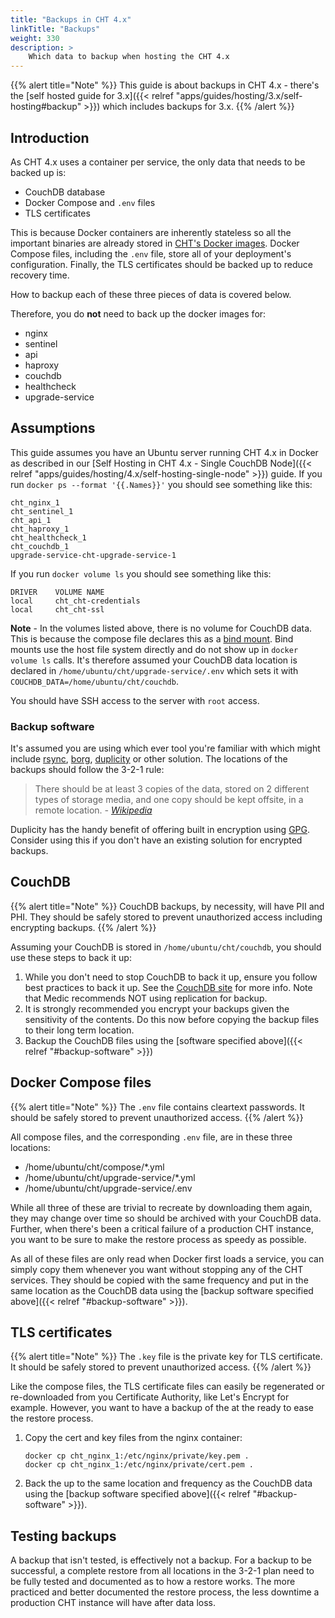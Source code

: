 ```yaml
---
title: "Backups in CHT 4.x"
linkTitle: "Backups"
weight: 330
description: >
    Which data to backup when hosting the CHT 4.x
---
```

{{% alert title="Note" %}}
This guide is about backups in CHT 4.x - there's the [self hosted guide for 3.x]({{< relref "apps/guides/hosting/3.x/self-hosting#backup" >}}) which includes backups for 3.x.
{{% /alert %}}

## Introduction 

As CHT 4.x uses a container per service, the only data that needs to be backed up is:

* CouchDB database
* Docker Compose and `.env` files 
* TLS certificates

This is because Docker containers are inherently stateless so all the important binaries are already stored in [CHT's Docker images](https://gallery.ecr.aws/s5s3h4s7/).  Docker Compose files, including the `.env` file, store all of your deployment's configuration.  Finally, the TLS certificates should be backed up to reduce recovery time.

How to backup each of these three pieces of data is covered below.

Therefore, you do **not** need to back up the docker images for:

* nginx
* sentinel
* api
* haproxy
* couchdb
* healthcheck
* upgrade-service

## Assumptions

This guide assumes you have an Ubuntu server running CHT 4.x in Docker as described in our [Self Hosting in CHT 4.x - Single CouchDB Node]({{< relref "apps/guides/hosting/4.x/self-hosting-single-node" >}}) guide. If you run `docker ps --format '{{.Names}}'` you should see something like this:

```
cht_nginx_1
cht_sentinel_1
cht_api_1
cht_haproxy_1
cht_healthcheck_1
cht_couchdb_1
upgrade-service-cht-upgrade-service-1
```

If you run `docker volume ls` you should see something like this:

```
DRIVER    VOLUME NAME
local     cht_cht-credentials
local     cht_cht-ssl
```

**Note** - In the volumes listed above, there is no volume for CouchDB data.  This is because the compose file declares this as a [bind mount](https://docs.docker.com/storage/bind-mounts/). Bind mounts use the host file system directly and do not show up in `docker volume ls` calls.  It's therefore assumed your CouchDB data location is declared in `/home/ubuntu/cht/upgrade-service/.env` which sets it with `COUCHDB_DATA=/home/ubuntu/cht/couchdb`.

You should have SSH access to the server with `root` access.

### Backup software

It's assumed you are using which ever tool you're familiar with which might include [rsync](https://rsync.samba.org/examples.html), [borg](https://borgbackup.readthedocs.io/en/stable/), [duplicity](https://duplicity.gitlab.io/) or other solution.  The locations of the backups should follow the 3-2-1 rule:

> There should be at least 3 copies of the data, stored on 2 different types of storage media, and one copy should be kept offsite, in a remote location. _- [Wikipedia](https://en.wikipedia.org/wiki/Backup)_

Duplicity has the handy benefit of offering built in encryption using [GPG](https://gnupg.org/). Consider using this if you don't have an existing solution for encrypted backups. 

## CouchDB

{{% alert title="Note" %}}
CouchDB backups, by necessity, will have PII and PHI.  They should be safely stored to prevent unauthorized access including encrypting backups. 
{{% /alert %}}

Assuming your CouchDB is stored in `/home/ubuntu/cht/couchdb`, you should use these steps to back it up:

1. While you don't need to stop CouchDB to back it up, ensure you follow best practices to back it up. See the [CouchDB site](https://docs.couchdb.org/en/stable/maintenance/backups.html) for more info. Note that Medic recommends NOT using replication for backup.
2. It is strongly recommended you encrypt your backups given the sensitivity of the contents. Do this now before copying the backup files to their long term location.
3. Backup the CouchDB files using the [software specified above]({{< relref "#backup-software" >}})


## Docker Compose files

{{% alert title="Note" %}}
The `.env` file contains cleartext passwords.  It should be safely stored to prevent unauthorized access.
{{% /alert %}}

All compose files, and the corresponding `.env` file, are in these three locations:

* /home/ubuntu/cht/compose/*.yml
* /home/ubuntu/cht/upgrade-service/*.yml
* /home/ubuntu/cht/upgrade-service/.env

While all three of these are trivial to recreate by downloading them again, they may change over time so should be archived with your CouchDB data.  Further, when there's been a critical failure of a production CHT instance, you want to be sure to make the restore process as speedy as possible.

As all of these files are only read when Docker first loads a service, you can simply copy them whenever you want without stopping any of the CHT services.  They should be copied with the same frequency and put in the same location as the CouchDB data using the [backup software specified above]({{< relref "#backup-software" >}}).


## TLS certificates

{{% alert title="Note" %}}
The `.key` file is the private key for TLS certificate.  It should be safely stored to prevent unauthorized access.
{{% /alert %}}

Like the compose files, the TLS certificate files can easily be regenerated or re-downloaded from you Certificate Authority, like Let's Encrypt for example. However, you want to have a backup of the at the ready to ease the restore process.

1. Copy the cert and key files from the nginx container:

   ```shell
   docker cp cht_nginx_1:/etc/nginx/private/key.pem .
   docker cp cht_nginx_1:/etc/nginx/private/cert.pem .
   ```
2. Back the up to the same location and frequency as the CouchDB data using the [backup software specified above]({{< relref "#backup-software" >}}).


## Testing backups

A backup that isn't tested, is effectively not a backup.  For a backup to be successful, a complete restore from all locations in the 3-2-1 plan need to be fully tested and documented as to how a restore works.  The more practiced and better documented the restore process, the less downtime a production CHT instance will have after data loss.
